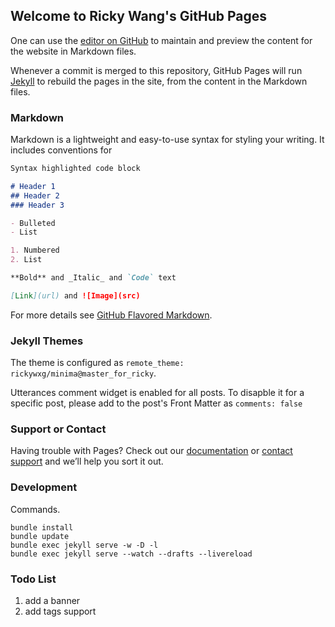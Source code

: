 ## Welcome to Ricky Wang's GitHub Pages

One can use the [editor on GitHub](https://github.com/rickywxg/rickywxg.github.io/edit/master/README.md) to maintain and preview the content for the website in Markdown files.

Whenever a commit is merged to this repository, GitHub Pages will run [Jekyll](https://jekyllrb.com/) to rebuild the pages in the site, from the content in the Markdown files.

### Markdown

Markdown is a lightweight and easy-to-use syntax for styling your writing. It includes conventions for

```markdown
Syntax highlighted code block

# Header 1
## Header 2
### Header 3

- Bulleted
- List

1. Numbered
2. List

**Bold** and _Italic_ and `Code` text

[Link](url) and ![Image](src)
```

For more details see [GitHub Flavored Markdown](https://guides.github.com/features/mastering-markdown/).

### Jekyll Themes

The theme is configured as `remote_theme: rickywxg/minima@master_for_ricky`.

Utterances comment widget is enabled for all posts. To disapble it for a specific post, please add to the post's
Front Matter as `comments: false`

### Support or Contact

Having trouble with Pages? Check out our [documentation](https://help.github.com/categories/github-pages-basics/) or [contact support](https://github.com/contact) and we’ll help you sort it out.

### Development

Commands.
```shell
bundle install
bundle update
bundle exec jekyll serve -w -D -l
bundle exec jekyll serve --watch --drafts --livereload
```

### Todo List

1. add a banner
2. add tags support
